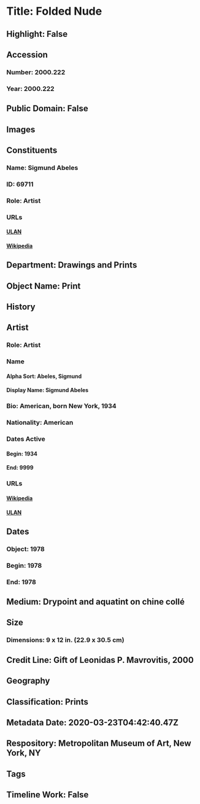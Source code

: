 # Title: Folded Nude
## Highlight: False
## Accession
### Number: 2000.222
### Year: 2000.222
## Public Domain: False
## Images
## Constituents
### Name: Sigmund Abeles
### ID: 69711
### Role: Artist
### URLs
#### [ULAN](http://vocab.getty.edu/page/ulan/500046227)
#### [Wikipedia](https://www.wikidata.org/wiki/Q26252906)
## Department: Drawings and Prints
## Object Name: Print
## History
## Artist
### Role: Artist
### Name
#### Alpha Sort: Abeles, Sigmund
#### Display Name: Sigmund Abeles
### Bio: American, born New York, 1934
### Nationality: American
### Dates Active
#### Begin: 1934
#### End: 9999
### URLs
#### [Wikipedia](https://www.wikidata.org/wiki/Q26252906)
#### [ULAN](http://vocab.getty.edu/page/ulan/500046227)
## Dates
### Object: 1978
### Begin: 1978
### End: 1978
## Medium: Drypoint and aquatint on chine collé
## Size
### Dimensions: 9 x 12 in.  (22.9 x 30.5 cm)
## Credit Line: Gift of Leonidas P. Mavrovitis, 2000
## Geography
## Classification: Prints
## Metadata Date: 2020-03-23T04:42:40.47Z
## Respository: Metropolitan Museum of Art, New York, NY
## Tags
## Timeline Work: False